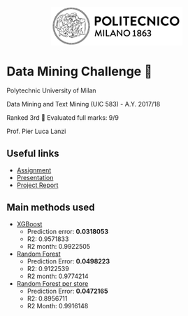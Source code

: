 
<p align="center">
<a href="https://www.polimi.it/"><img src="https://github.com/giadaconfo/data-mining-challenge/blob/master/assets/logo_polimi.png?raw=true" width="300px"></a>
</p>



# Data Mining Challenge 🥉

Polytechnic University of Milan

Data Mining and Text Mining (UIC 583)  - A.Y. 2017/18

Ranked 3rd 🥉 Evaluated full marks: 9/9

Prof. Pier Luca Lanzi



## Useful links
- [Assignment](https://github.com/giadaconfo/data-mining-challenge/blob/master/assets/Challenge2018.pdf)
- [Presentation](https://github.com/giadaconfo/data-mining-challenge/blob/master/assets/presentation.pdf)
- [Project Report](https://github.com/giadaconfo/data-mining-challenge/blob/master/assets/Report.pdf)

## Main methods used
- <a href="https://xgboost.readthedocs.io/en/latest/">XGBoost</a>
  - Prediction error: <b>0.0318053</b>
  - R2: 0.9571833
  - R2 month: 0.9922505
- <a href="http://scikit-learn.org/stable/modules/generated/sklearn.ensemble.RandomForestRegressor.html">Random Forest</a>
  - Prediction Error: <b>0.0498223</b>
  - R2: 0.9122539
  - R2 month: 0.9774214
- <a href="http://scikit-learn.org/stable/modules/generated/sklearn.ensemble.RandomForestRegressor.html">Random Forest per store</a>
  - Prediction Error: <b>0.0472165</b>
  - R2: 0.8956711
  - R2 Month: 0.9916148
